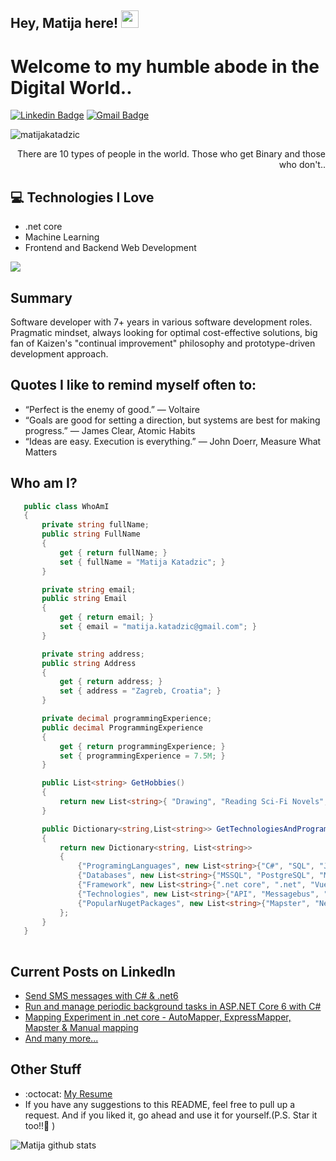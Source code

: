 ## Hey, Matija here!  <img src="https://media.giphy.com/media/hvRJCLFzcasrR4ia7z/giphy.gif" width="28px" height="28px">

<h1>Welcome to my humble abode in the Digital World..</h1> 

[![Linkedin Badge](https://img.shields.io/badge/-matijakatadzic-blue?style=flat-square&logo=Linkedin&logoColor=white&link=https://www.linkedin.com/in/matija-katadzic-288691108)](https://www.linkedin.com/in/matija-katadzic-288691108/) [![Gmail Badge](https://img.shields.io/badge/-matija.katadzic@gmail.com-c14438?style=flat-square&logo=Gmail&logoColor=white&link=mailto:matija.katadzic@gmail.com)](mailto:matija.katadzic@gmail.com) 
<p align="left"> <img src="https://komarev.com/ghpvc/?username=matijakatadzic" alt="matijakatadzic" /> </p>

<div style="text-align: right">There are 10 types of people in the world. Those who get Binary and those who don't.. </div>

## :computer: Technologies I Love
* .net core
* Machine Learning
* Frontend and Backend Web Development

<img src = "https://github-readme-stats.vercel.app/api/top-langs/?username=matijakatadzic&layout=compact">

## Summary
Software developer with 7+ years in various software development
roles.
Pragmatic mindset, always looking for optimal cost-effective
solutions, big fan of Kaizen's "continual improvement" philosophy
and prototype-driven development approach.

## Quotes I like to remind myself often to:
* “Perfect is the enemy of good.” ― Voltaire
* “Goals are good for setting a direction, but systems are best for making progress.” ― James Clear, Atomic Habits
* “Ideas are easy. Execution is everything.” ― John Doerr, Measure What Matters
 
 ## Who am I?
 ```csharp
    public class WhoAmI
    {
        private string fullName; 
        public string FullName
        {
            get { return fullName; }
            set { fullName = "Matija Katadzic"; }
        }

        private string email;
        public string Email
        {
            get { return email; }
            set { email = "matija.katadzic@gmail.com"; }
        }

        private string address;
        public string Address
        {
            get { return address; }
            set { address = "Zagreb, Croatia"; }
        }

        private decimal programmingExperience;
        public decimal ProgrammingExperience
        {
            get { return programmingExperience; }
            set { programmingExperience = 7.5M; }
        }

        public List<string> GetHobbies()
        {
            return new List<string>{ "Drawing", "Reading Sci-Fi Novels", "Writing a tech blog", "Being up all Night chasing that ONE BUG..." };
        }

        public Dictionary<string,List<string>> GetTechnologiesAndProgramingLanguages()
        {
            return new Dictionary<string, List<string>>
            {
                {"ProgramingLanguages", new List<string>{"C#", "SQL", "JavaScript" } },
                {"Databases", new List<string>{"MSSQL", "PostgreSQL", "MariaDB", "DB2" } },
                {"Framework", new List<string>{".net core", ".net", "Vue.js", "Angular" } },
                {"Technologies", new List<string>{"API", "Messagebus", "Azure", "Azure functions" } },
                {"PopularNugetPackages", new List<string>{"Mapster", "Newtonsoft.json", "Serilog", "Swashbuckle", "Moq", "Polly", "Quartz", "..." } }
            };
        }
    }
	
 ```
 
## Current Posts on LinkedIn
* [Send SMS messages with C# & .net6](https://www.linkedin.com/pulse/send-sms-messages-c-net6-matija-katadzic-1e/)
* [Run and manage periodic background tasks in ASP.NET Core 6 with C#](https://www.linkedin.com/pulse/run-manage-periodic-background-tasks-aspnet-core-6-c-matija-katadzic/)
* [Mapping Experiment in .net core - AutoMapper, ExpressMapper, Mapster & Manual mapping](https://www.linkedin.com/pulse/mapping-experiment-net-core-automapper-expressmapper-matija-katadzic/)
* [And many more...](https://www.linkedin.com/in/matija-katadzic-288691108/details/featured/)
 
## Other Stuff
  - :octocat: [My Resume](https://1drv.ms/b/s!AgHpg9zU5xSbtBMqghb3ys7-nGGX?e=CUNZFD)
  - If you have any suggestions to this README, feel free to pull up a request. And if you liked it, go ahead and use it for yourself.(P.S. Star it too!!:grimacing: )

![Matija github stats](https://github-readme-stats.vercel.app/api?username=matijakatadzic&show_icons=true&hide=[%22issues%22])
